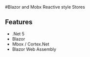 #Blazor and Mobx Reactive style Stores

## Features

- .Net 5
- Blazor
- Mbox / Cortex.Net
- Blazor Web Assembly